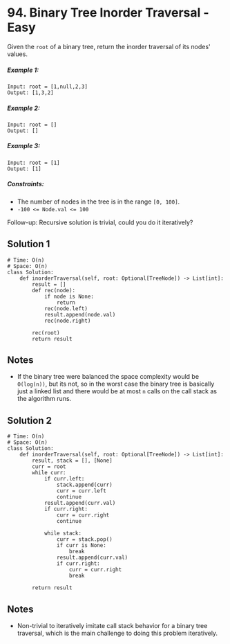 # 94. Binary Tree Inorder Traversal - Easy

Given the `root` of a binary tree, return the inorder traversal of its nodes' values.

##### Example 1:

```
Input: root = [1,null,2,3]
Output: [1,3,2]
```

##### Example 2:

```
Input: root = []
Output: []
```

##### Example 3:

```
Input: root = [1]
Output: [1]
```

##### Constraints:

- The number of nodes in the tree is in the range `[0, 100]`.
- `-100 <= Node.val <= 100`

Follow-up: Recursive solution is trivial, could you do it iteratively? 

## Solution 1

```
# Time: O(n)
# Space: O(n)
class Solution:
    def inorderTraversal(self, root: Optional[TreeNode]) -> List[int]:
        result = []
        def rec(node):
            if node is None:
                return
            rec(node.left)
            result.append(node.val)
            rec(node.right)
        
        rec(root)
        return result
```

## Notes

- If the binary tree were balanced the space complexity would be `O(log(n))`, but its not, so in the worst case the binary tree is basically just a linked list and there would be at most `n` calls on the call stack as the algorithm runs.

## Solution 2

```
# Time: O(n)
# Space: O(n)
class Solution:
    def inorderTraversal(self, root: Optional[TreeNode]) -> List[int]:
        result, stack = [], [None]
        curr = root
        while curr:
            if curr.left:
                stack.append(curr)
                curr = curr.left
                continue
            result.append(curr.val)
            if curr.right:
                curr = curr.right
                continue
                
            while stack:
                curr = stack.pop()
                if curr is None:
                    break
                result.append(curr.val)
                if curr.right:
                    curr = curr.right
                    break
        
        return result
```

## Notes
- Non-trivial to iteratively imitate call stack behavior for a binary tree traversal, which is the main challenge to doing this problem iteratively.